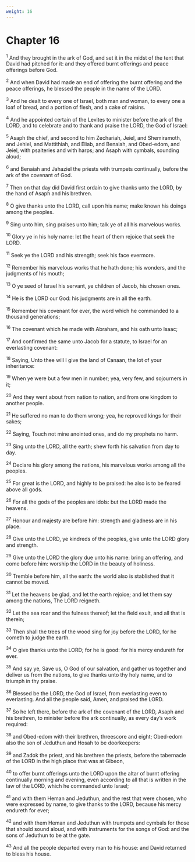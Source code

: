 ```yaml
---
weight: 16
---
```


# Chapter 16

<sup>1</sup> And they brought in the ark of God, and set it in the midst of the tent that David had pitched for it: and they offered burnt offerings and peace offerings before God. 

<sup>2</sup> And when David had made an end of offering the burnt offering and the peace offerings, he blessed the people in the name of the LORD. 

<sup>3</sup> And he dealt to every one of Israel, both man and woman, to every one a loaf of bread, and a portion of flesh, and a cake of raisins. 

<sup>4</sup> And he appointed certain of the Levites to minister before the ark of the LORD, and to celebrate and to thank and praise the LORD, the God of Israel: 

<sup>5</sup> Asaph the chief, and second to him Zechariah, Jeiel, and Shemiramoth, and Jehiel, and Mattithiah, and Eliab, and Benaiah, and Obed-edom, and Jeiel, with psalteries and with harps; and Asaph with cymbals, sounding aloud; 

<sup>6</sup> and Benaiah and Jahaziel the priests with trumpets continually, before the ark of the covenant of God. 

<sup>7</sup> Then on that day did David first ordain to give thanks unto the LORD, by the hand of Asaph and his brethren. 

<sup>8</sup> O give thanks unto the LORD, call upon his name; make known his doings among the peoples. 

<sup>9</sup> Sing unto him, sing praises unto him; talk ye of all his marvelous works. 

<sup>10</sup> Glory ye in his holy name: let the heart of them rejoice that seek the LORD. 

<sup>11</sup> Seek ye the LORD and his strength; seek his face evermore. 

<sup>12</sup> Remember his marvelous works that he hath done; his wonders, and the judgments of his mouth; 

<sup>13</sup> O ye seed of Israel his servant, ye children of Jacob, his chosen ones. 

<sup>14</sup> He is the LORD our God: his judgments are in all the earth. 

<sup>15</sup> Remember his covenant for ever, the word which he commanded to a thousand generations; 

<sup>16</sup> The covenant which he made with Abraham, and his oath unto Isaac; 

<sup>17</sup> And confirmed the same unto Jacob for a statute, to Israel for an everlasting covenant: 

<sup>18</sup> Saying, Unto thee will I give the land of Canaan, the lot of your inheritance: 

<sup>19</sup> When ye were but a few men in number; yea, very few, and sojourners in it; 

<sup>20</sup> And they went about from nation to nation, and from one kingdom to another people. 

<sup>21</sup> He suffered no man to do them wrong; yea, he reproved kings for their sakes; 

<sup>22</sup> Saying, Touch not mine anointed ones, and do my prophets no harm. 

<sup>23</sup> Sing unto the LORD, all the earth; shew forth his salvation from day to day. 

<sup>24</sup> Declare his glory among the nations, his marvelous works among all the peoples. 

<sup>25</sup> For great is the LORD, and highly to be praised: he also is to be feared above all gods. 

<sup>26</sup> For all the gods of the peoples are idols: but the LORD made the heavens. 

<sup>27</sup> Honour and majesty are before him: strength and gladness are in his place. 

<sup>28</sup> Give unto the LORD, ye kindreds of the peoples, give unto the LORD glory and strength. 

<sup>29</sup> Give unto the LORD the glory due unto his name: bring an offering, and come before him: worship the LORD in the beauty of holiness. 

<sup>30</sup> Tremble before him, all the earth: the world also is stablished that it cannot be moved. 

<sup>31</sup> Let the heavens be glad, and let the earth rejoice; and let them say among the nations, The LORD reigneth. 

<sup>32</sup> Let the sea roar and the fulness thereof; let the field exult, and all that is therein; 

<sup>33</sup> Then shall the trees of the wood sing for joy before the LORD, for he cometh to judge the earth. 

<sup>34</sup> O give thanks unto the LORD; for he is good: for his mercy endureth for ever. 

<sup>35</sup> And say ye, Save us, O God of our salvation, and gather us together and deliver us from the nations, to give thanks unto thy holy name, and to triumph in thy praise. 

<sup>36</sup> Blessed be the LORD, the God of Israel, from everlasting even to everlasting. And all the people said, Amen, and praised the LORD. 

<sup>37</sup> So he left there, before the ark of the covenant of the LORD, Asaph and his brethren, to minister before the ark continually, as every day’s work required: 

<sup>38</sup> and Obed-edom with their brethren, threescore and eight; Obed-edom also the son of Jeduthun and Hosah to be doorkeepers: 

<sup>39</sup> and Zadok the priest, and his brethren the priests, before the tabernacle of the LORD in the high place that was at Gibeon, 

<sup>40</sup> to offer burnt offerings unto the LORD upon the altar of burnt offering continually morning and evening, even according to all that is written in the law of the LORD, which he commanded unto Israel; 

<sup>41</sup> and with them Heman and Jeduthun, and the rest that were chosen, who were expressed by name, to give thanks to the LORD, because his mercy endureth for ever; 

<sup>42</sup> and with them Heman and Jeduthun with trumpets and cymbals for those that should sound aloud, and with instruments for the songs of God: and the sons of Jeduthun to be at the gate. 

<sup>43</sup> And all the people departed every man to his house: and David returned to bless his house. 


